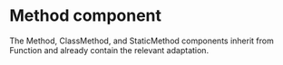# Method component

The Method, ClassMethod, and StaticMethod components inherit from Function and already
contain the relevant adaptation.
